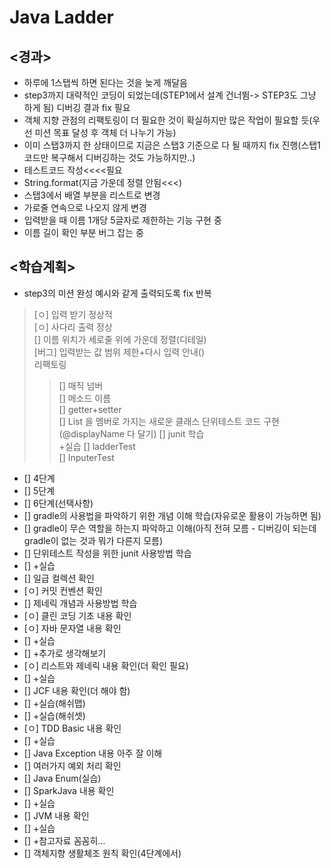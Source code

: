 # Java Ladder

## <경과>
- 하루에 1스탭씩 하면 된다는 것을 늦게 깨달음
- step3까지 대략적인 코딩이 되었는데(STEP1에서 설계 건너뜀-> STEP3도 그냥 하게 됨) 디버깅 결과 fix 필요
- 객체 지향 관점의 리팩토링이 더 필요한 것이 확실하지만 많은 작업이 필요할 듯(우선 미션 목표 달성 후 객체 더 나누기 가능)
- 이미 스탭3까지 한 상태이므로 지금은 스탭3 기준으로 다 될 때까지 fix 진행(스탭1 코드만 복구해서 디버깅하는 것도 가능하지만..)
- 테스트코드 작성<<<<필요
- String.format(지금 가운데 정렬 안됨<<<)
- 스탭3에서 배열 부분을 리스트로 변경
- 가로줄 연속으로 나오지 않게 변경
- 입력받을 때 이름 1개당 5글자로 제한하는 기능 구현 중
- 이름 길이 확인 부분 버그 잡는 중

## <학습계획>
- step3의 미션 완성 예시와 같게 출력되도록 fix 반복
> [ㅇ] 입력 받기 정상적<br>
> [ㅇ] 사다리 출력 정상<br>
> [] 이름 위치가 세로줄 위에 가운데 정렬(디테일)<br>
> [버그] 입력받는 값 범위 제한+다시 입력 안내()<br>
> 리팩토링
>> [] 매직 넘버<br>
>> [] 메소드 이름<br>
>> [] getter+setter<br>
>> [] List<String> 을 멤버로 가지는 새로운 클래스
> 단위테스트 코드 구현(@displayName 다 달기)
>> [] junit 학습<br>
>> +실습
>> [] ladderTest<br>
>> [] InputerTest
- [] 4단계
- [] 5단계
- [] 6단계(선택사항)
- [] gradle의 사용법을 파악하기 위한 개념 이해 학습(자유로운 활용이 가능하면 됨)
- [] gradle이 무슨 역할을 하는지 파악하고 이해(아직 전혀 모름 - 디버깅이 되는데 gradle이 없는 것과 뭐가 다른지 모름)
- [] 단위테스트 작성을 위한 junit 사용방법 학습 
- [] +실습
- [] 일급 컬렉션 확인
- [ㅇ] 커밋 컨벤션 확인
- [] 제네릭 개념과 사용방법 학습
- [ㅇ] 클린 코딩 기초 내용 확인
- [ㅇ] 자바 문자열 내용 확인
- [] +실습
- [] +추가로 생각해보기
- [ㅇ] 리스트와 제네릭 내용 확인(더 확인 필요)
- [] +실습
- [] JCF 내용 확인(더 해야 함)
- [] +실습(해쉬맵)
- [] +실습(해쉬셋)
- [ㅇ] TDD Basic 내용 확인
- [] +실습
- [] Java Exception 내용 아주 잘 이해
- [] 여러가지 예외 처리 확인
- [] Java Enum(실습)
- [] SparkJava 내용 확인
- [] +실습
- [] JVM 내용 확인
- [] +실습
- [] +참고자료 꼼꼼히...
- [] 객체지향 생활체조 원칙 확인(4단계에서)
